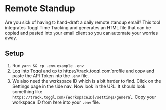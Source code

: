 # Remote Standup

Are you sick of having to hand-draft a daily remote standup email? This tool integrates Toggl Time Tracking and generates an HTML file that can be copied and pasted into your email client so you can automate your worries away.

## Setup

1. Run `yarn && cp .env.example .env`
1. Log into Toggl and go to https://track.toggl.com/profile and copy and paste the API Token into the `.env` file.
1. We also need the workspace ID which is a bit harder to find. Click on the Settings page in the side nav. Now look in the URL. It should look something like `https://track.toggl.com/{WorkspaceID}/settings/general`. Copy your workspace ID from here into your `.env` file.
